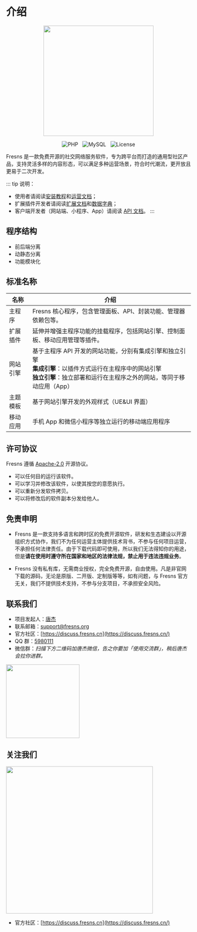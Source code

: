 # 介绍

<p align="center"><img src="https://cdn.fresns.cn/wiki/images/logo.png" width="300"></p>

<p align="center">
<img src="https://img.shields.io/badge/PHP-%5E8.0-green" alt="PHP" style="display:inline">
<img src="https://img.shields.io/badge/MySQL-%5E5.7%7C%5E8.0-orange" alt="MySQL" style="display:inline;margin:0 8px">
<img src="https://img.shields.io/badge/License-Apache--2.0-blue" alt="License" style="display:inline">
</p>

Fresns 是一款免费开源的社交网络服务软件，专为跨平台而打造的通用型社区产品，支持灵活多样的内容形态，可以满足多种运营场景，符合时代潮流，更开放且更易于二次开发。

::: tip 说明：
- 使用者请阅读[安装教程](install.md)和[运营文档](operating.md)；
- 扩展插件开发者请阅读[扩展文档](../extensions/)和[数据字典](../database/)；
- 客户端开发者（网站端、小程序、App）请阅读 [API 文档](../api/)。
:::

## 程序结构

- 前后端分离
- 动静态分离
- 功能模块化

## 标准名称

| 名称 | 介绍 |
| --- | --- |
| 主程序 | Fresns 核心程序，包含管理面板、API、封装功能、管理器依赖包等。 |
| 扩展插件 | 延伸并增强主程序功能的挂载程序，包括网站引擎、控制面板、移动应用管理等插件。 |
| 网站引擎 | 基于主程序 API 开发的网站功能，分别有集成引擎和独立引擎<br>**集成引擎**：以插件方式运行在主程序中的网站引擎<br>**独立引擎**：独立部署和运行在主程序之外的网站，等同于移动应用（App） |
| 主题模板 | 基于网站引擎开发的外观样式（UE&UI 界面） |
| 移动应用 | 手机 App 和微信小程序等独立运行的移动端应用程序 |

## 许可协议

Fresns 遵循 [Apache-2.0](https://github.com/fresns/fresns/blob/main/LICENSE) 开源协议。

- 可以任何目的运行该软件。
- 可以学习并修改该软件，以使其按您的意愿执行。
- 可以重新分发软件拷贝。
- 可以将修改后的软件副本分发给他人。

## 免责申明

- Fresns 是一款支持多语言和跨时区的免费开源软件，研发和生态建设以开源组织方式协作，我们不为任何运营主体提供技术背书，不参与任何项目运营，不承担任何法律责任。由于下载代码即可使用，所以我们无法得知你的用途，但是**请在使用时遵守所在国家和地区的法律法规，禁止用于违法违规业务**。

- Fresns 没有私有库，无需商业授权，完全免费开源，自由使用。凡是非官网下载的源码，无论是原版、二开版、定制版等等，如有问题，与 Fresns 官方无关，我们不提供技术支持，不参与分支项目，不承担安全风险。

## 联系我们

- 项目发起人：[唐杰](https://tangjie.me/about)
- 联系邮箱：[support@fresns.org](mailto:support@fresns.org)
- 官方社区：[https://discuss.fresns.cn](https://discuss.fresns.cn/)
- QQ 群：[5980111](https://qm.qq.com/cgi-bin/qm/qr?k=R2pfcPUd4Nyc87AKdkuHP9yJ0MhddUaz&jump_from=webapi)
- 微信群：*扫描下方二维码加唐杰微信，告之你要加「使用交流群」，稍后唐杰会拉你进群。*

<img src="https://cdn.fresns.cn/wiki/images/wechat.jpg" width="200">

## 关注我们

<img src="https://cdn.fresns.cn/wiki/images/wechat-mp.png" width="400">

- 官方社区：[https://discuss.fresns.cn](https://discuss.fresns.cn/)
